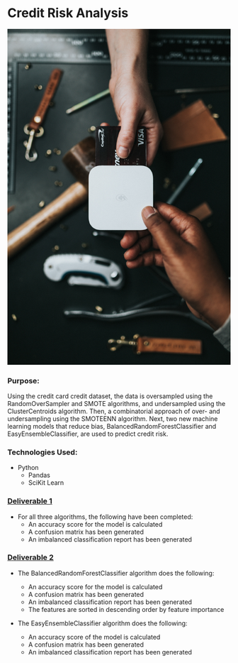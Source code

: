 # Credit Risk Analysis
![ ](/Resources/nathan-dumlao-lvWw_G8tKsk-unsplash.jpg)

### Purpose:
Using the credit card credit dataset, the data is oversampled using the RandomOverSampler and SMOTE algorithms, and undersampled using the ClusterCentroids algorithm. Then, a combinatorial approach of over- and undersampling using the SMOTEENN algorithm. Next, two new machine learning models that reduce bias, BalancedRandomForestClassifier and EasyEnsembleClassifier, are used to predict credit risk. 

### Technologies Used: 
-	Python
    - Pandas
    - SciKit Learn
    
### [Deliverable 1](/credit_risk_resampling.ipynb)
- For all three algorithms, the following have been completed:
    - An accuracy score for the model is calculated
    - A confusion matrix has been generated
    - An imbalanced classification report has been generated 
    
### [Deliverable 2](/credit_risk_ensemble.ipynb)
- The BalancedRandomForestClassifier algorithm does the following:
    - An accuracy score for the model is calculated
    - A confusion matrix has been generated
    - An imbalanced classification report has been generated
    - The features are sorted in descending order by feature importance
    
- The EasyEnsembleClassifier algorithm does the following:
    - An accuracy score of the model is calculated
    - A confusion matrix has been generated
    - An imbalanced classification report has been generated
